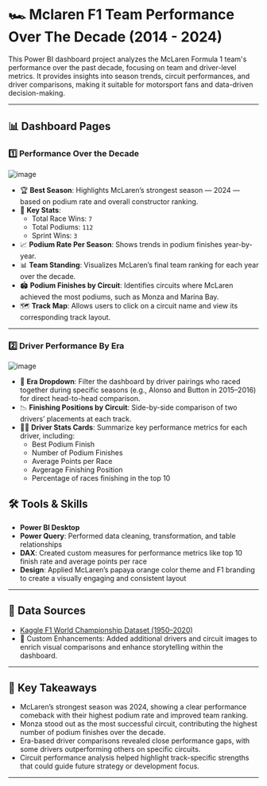 # 🏎️ Mclaren F1 Team Performance Over The Decade (2014 - 2024)
This Power BI dashboard project analyzes the McLaren Formula 1 team's performance over the past decade, focusing on team and driver-level metrics. It provides insights into season trends, circuit performances, and driver comparisons, making it suitable for motorsport fans and data-driven decision-making.

---

## 📊 Dashboard Pages
### 1️⃣ Performance Over the Decade
![image](https://github.com/user-attachments/assets/551d1ebb-3211-414b-a86d-d2886a47dbb4)

- 🏆 **Best Season**: Highlights McLaren’s strongest season — 2024 — based on podium rate and overall constructor ranking.
- 🏁 **Key Stats**:
  - Total Race Wins: `7`
  - Total Podiums: `112`
  - Sprint Wins: `3`
- 📈 **Podium Rate Per Season**: Shows trends in podium finishes year-by-year.
- 📊 **Team Standing**: Visualizes McLaren’s final team ranking for each year over the decade.
- 🏟️ **Podium Finishes by Circuit**: Identifies circuits where McLaren achieved the most podiums, such as Monza and Marina Bay.
- 🗺️ **Track Map**: Allows users to click on a circuit name and view its corresponding track layout.

---
### 2️⃣ Driver Performance By Era
![image](https://github.com/user-attachments/assets/40506eec-d8de-408c-b8ef-e793c94c6e85)

- 🔄 **Era Dropdown**: Filter the dashboard by driver pairings who raced together during specific seasons (e.g., Alonso and Button in 2015–2016) for direct head-to-head comparison. 
- 📉 **Finishing Positions by Circuit**: Side-by-side comparison of two drivers’ placements at each track.
- 🧍‍♂️ **Driver Stats Cards**: Summarize key performance metrics for each driver, including:
  - Best Podium Finish
  - Number of Podium Finishes
  - Average Points per Race
  - Avgerage Finishing Position
  - Percentage of races finishing in the top 10



## 🛠️ Tools & Skills

- **Power BI Desktop**
- **Power Query**: Performed data cleaning, transformation, and table relationships
- **DAX**: Created custom measures for performance metrics like top 10 finish rate and average points per race
- **Design**: Applied McLaren’s papaya orange color theme and F1 branding to create a visually engaging and consistent layout

---

## 📂 Data Sources

- [Kaggle F1 World Championship Dataset (1950–2020)](https://www.kaggle.com/datasets/rohanrao/formula-1-world-championship-1950-2020)
- 🧾 Custom Enhancements: Added additional drivers and circuit images to enrich visual comparisons and enhance storytelling within the dashboard.

---

## 📌 Key Takeaways

- McLaren’s strongest season was 2024, showing a clear performance comeback with their highest podium rate and improved team ranking.
- Monza stood out as the most successful circuit, contributing the highest number of podium finishes over the decade.
- Era-based driver comparisons revealed close performance gaps, with some drivers outperforming others on specific circuits.
- Circuit performance analysis helped highlight track-specific strengths that could guide future strategy or development focus.

---

